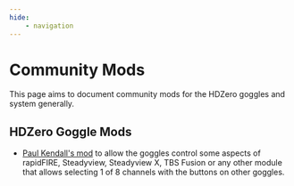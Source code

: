 ```yaml
---
hide: 
    - navigation
---
```


# Community Mods
This page aims to document community mods for the HDZero goggles and system generally.

## HDZero Goggle Mods
- [Paul Kendall's mod](https://github.com/pkendall64/hdzero-goggle/wiki/Analog-Module-Backpack-Control) to allow the goggles control some aspects of rapidFIRE, Steadyview, Steadyview X, TBS Fusion or any other module that allows selecting 1 of 8 channels with the buttons on other goggles.
